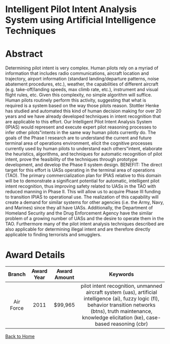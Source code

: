 
Intelligent Pilot Intent Analysis System using Artificial Intelligence Techniques
=================================================================================

# Abstract


Determining pilot intent is very complex.  Human pilots rely on a myriad of information that includes radio communications, aircraft location and trajectory, airport information (standard landing/departure patterns, noise abatement procedures, etc.), weather, the capabilities of different aircraft (e.g. take-off/landing speeds, max climb rate, etc.), instrument and visual flight rules, etc.  Given this complexity, no simple algorithm will suffice.   Human pilots routinely perform this activity, suggesting that what is required is a system based on the way those pilots reason.  Stottler Henke has studied and automated this kind of human decision making for over 20 years and we have already developed techniques in intent recognition that are applicable to this effort.  Our Intelligent Pilot Intent Analysis System (IPIAS) would represent and execute expert pilot reasoning processes to infer other pilots&quot;intents in the same way human pilots currently do.    The goals of the Phase I research are to understand the current and future terminal area of operations environment, elicit the cognitive processes currently used by human pilots to understand each others&quot;intent, elaborate the heuristics, algorithms, and techniques for automatic recognition of pilot intent, prove the feasibility of the techniques through prototype development, and develop the Phase II system design.    BENEFIT:  The direct target for this effort is UASs operating in the terminal area of operations (TAO).  The primary commercialization plan for IPIAS relative to this domain will be to demonstrate a significant potential for automatic, intelligent pilot intent recognition, thus improving safety related to UASs in the TAO with reduced manning in Phase II.  This will allow us to acquire Phase III funding to transition IPIAS to operational use.  The realization of this capability will create a demand for similar systems for other agencies (i.e. the Army, Navy, and Marines) since they all have UASs.  Additionally, the Department of Homeland Security and the Drug Enforcement Agency have the similar problem of a growing number of UASs and the desire to operate them in the TAO.  Furthermore many of the pilot intent analysis techniques described are also applicable for determining illegal intent and are therefore directly applicable to finding terrorists and smugglers.  

# Award Details

|Branch|Award Year|Award Amount|Keywords|
| :---: | :---: | :---: | :---: |
|Air Force|2011|$99,965|pilot intent recognition, unmanned aircraft system (uas), artificial intelligence (ai), fuzzy logic (fl), behavior transition networks (btns), truth maintenance, knowledge elicitation (ke), case-based reasoning (cbr)|
  
  


[Back to Home](https://github.com/chrischow/dod_sbir_awards)
